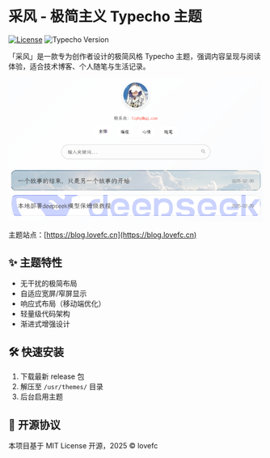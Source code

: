 # 采风 - 极简主义 Typecho 主题

[![License](https://img.shields.io/badge/license-MIT-blue.svg)](https://github.com/yourusername/caifeng-theme/blob/main/LICENSE)
![Typecho Version](https://img.shields.io/badge/Typecho-1.2%2B-brightgreen)

「采风」是一款专为创作者设计的极简风格 Typecho 主题，强调内容呈现与阅读体验，适合技术博客、个人随笔与生活记录。

![image.png](./screenshot.png)

主题站点：[https://blog.lovefc.cn](https://blog.lovefc.cn)

## ✨ 主题特性
  - 无干扰的极简布局
  - 自适应宽屏/窄屏显示
  - 响应式布局（移动端优化）
  - 轻量级代码架构
  - 渐进式增强设计

## 🛠️ 快速安装

1. 下载最新 release 包
2. 解压至 `/usr/themes/` 目录
3. 后台启用主题


## 📄 开源协议

本项目基于 MIT License 开源，2025 © lovefc